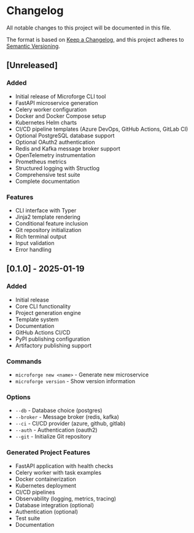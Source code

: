 # Changelog

All notable changes to this project will be documented in this file.

The format is based on [Keep a Changelog](https://keepachangelog.com/en/1.0.0/),
and this project adheres to [Semantic Versioning](https://semver.org/spec/v2.0.0.html).

## [Unreleased]

### Added
- Initial release of Microforge CLI tool
- FastAPI microservice generation
- Celery worker configuration
- Docker and Docker Compose setup
- Kubernetes Helm charts
- CI/CD pipeline templates (Azure DevOps, GitHub Actions, GitLab CI)
- Optional PostgreSQL database support
- Optional OAuth2 authentication
- Redis and Kafka message broker support
- OpenTelemetry instrumentation
- Prometheus metrics
- Structured logging with Structlog
- Comprehensive test suite
- Complete documentation

### Features
- CLI interface with Typer
- Jinja2 template rendering
- Conditional feature inclusion
- Git repository initialization
- Rich terminal output
- Input validation
- Error handling

## [0.1.0] - 2025-01-19

### Added
- Initial release
- Core CLI functionality
- Project generation engine
- Template system
- Documentation
- GitHub Actions CI/CD
- PyPI publishing configuration
- Artifactory publishing support

### Commands
- `microforge new <name>` - Generate new microservice
- `microforge version` - Show version information

### Options
- `--db` - Database choice (postgres)
- `--broker` - Message broker (redis, kafka)
- `--ci` - CI/CD provider (azure, github, gitlab)
- `--auth` - Authentication (oauth2)
- `--git` - Initialize Git repository

### Generated Project Features
- FastAPI application with health checks
- Celery worker with task examples
- Docker containerization
- Kubernetes deployment
- CI/CD pipelines
- Observability (logging, metrics, tracing)
- Database integration (optional)
- Authentication (optional)
- Test suite
- Documentation
